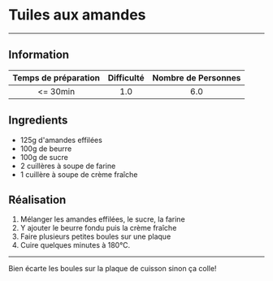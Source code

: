 # Tuiles aux amandes



---

## Information

| Temps de préparation  | Difficulté    | Nombre de Personnes |
|:---------------------:|:-------------:|:-------------------:|
| <= 30min            | 1.0  | 6.0        |

## Ingredients

- 125g d'amandes effilées
- 100g de beurre
- 100g de sucre
- 2 cuillères à soupe de farine
- 1 cuillère à soupe de crème fraîche


## Réalisation

1. Mélanger les amandes effilées, le sucre, la farine
1. Y ajouter le beurre fondu puis la crème fraîche
1. Faire plusieurs petites boules sur une plaque
1. Cuire quelques minutes à 180°C.


---

Bien écarte les boules sur la plaque de cuisson sinon ça colle!
